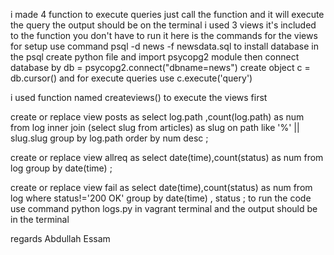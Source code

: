 i made 4 function to execute queries
 just call the function and it will execute the query
 the output should be on the terminal
 i used 3 views it's included to the function you don't have to run it
 here is the commands for the views
 for setup use command psql -d news -f newsdata.sql
 to install  database in the psql
 create python file
 and import psycopg2 module
 then connect database by db = psycopg2.connect("dbname=news")
 create object     c = db.cursor()
 and for execute queries use c.execute('query')

i used function named createviews() to execute the views first  

 create or replace view posts as  select log.path ,count(log.path) as num
from log  inner join (select slug from articles) as slug
on path like '%' || slug.slug   group by log.path order by num desc ;

create  or replace view allreq as select date(time),count(status) as num  from log   group by date(time)   ;

create  or replace view fail as select date(time),count(status)  as num from log   where status!='200 OK' group by date(time) , status  ;
  to run the code use command python logs.py in vagrant terminal
  and the output should be in the terminal



  regards
   Abdullah Essam

